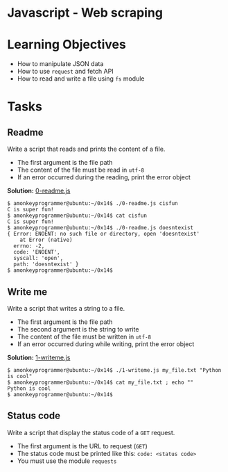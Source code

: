 # Javascript - Web scraping

# Learning Objectives

* How to manipulate JSON data
* How to use `request` and fetch API
* How to read and write a file using `fs` module

# Tasks

## Readme

Write a script that reads and prints the content of a file.

* The first argument is the file path
* The content of the file must be read in `utf-8`
* If an error occurred during the reading, print the error object

**Solution:** [0-readme.js](https://github.com/monoprosito/holbertonschool-higher_level_programming/blob/master/0x14-javascript-web_scraping/0-readme.js)

```
$ amonkeyprogrammer@ubuntu:~/0x14$ ./0-readme.js cisfun
C is super fun!
$ amonkeyprogrammer@ubuntu:~/0x14$ cat cisfun
C is super fun!
$ amonkeyprogrammer@ubuntu:~/0x14$ ./0-readme.js doesntexist
{ Error: ENOENT: no such file or directory, open 'doesntexist'
    at Error (native)
  errno: -2,
  code: 'ENOENT',
  syscall: 'open',
  path: 'doesntexist' }
$ amonkeyprogrammer@ubuntu:~/0x14$
```

## Write me

Write a script that writes a string to a file.

* The first argument is the file path
* The second argument is the string to write
* The content of the file must be written in `utf-8`
* If an error occurred during while writing, print the error object

**Solution:** [1-writeme.js](https://github.com/monoprosito/holbertonschool-higher_level_programming/blob/master/0x14-javascript-web_scraping/1-writeme.js)

```
$ amonkeyprogrammer@ubuntu:~/0x14$ ./1-writeme.js my_file.txt "Python is cool"
$ amonkeyprogrammer@ubuntu:~/0x14$ cat my_file.txt ; echo ""
Python is cool
$ amonkeyprogrammer@ubuntu:~/0x14$
```

## Status code

Write a script that display the status code of a `GET` request.

* The first argument is the URL to request (`GET`)
* The status code must be printed like this: `code: <status code>`
* You must use the module `requests`
